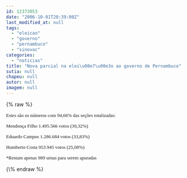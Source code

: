 ```yaml
---
id: 12373053
date: "2006-10-01T20:39:00Z"
last_modified_at: null
tags:
  - "eleicao"
  - "governo"
  - "pernambuco"
  - "sinovac"
categories:
  - "noticias"
title: "Nova parcial na elei\u00e7\u00e3o ao governo de Pernambuco"
sutia: null
chapeu: null
autor: null
imagem: null
---
```

{\% raw %}
<p><FONT size=2><FONT face=Verdana></p>
<p><P><FONT face=Verdana size=2>Estes são os números com 94,66% das seções totalizadas:</P></p>
<p><P>Mendonça Filho 1.495.566 votos (39,32%)</P></p>
<p><P>Eduardo Campos 1.286.684 votos (33,83%)</P></p>
<p><P>Humberto Costa 953.945 votos (25,08%)</P></p>
<p><P>*Restam apenas 989 urnas para serem apuradas</P></FONT></FONT></FONT> </p>
{\% endraw %}